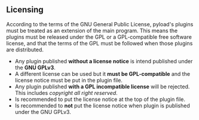 Licensing
---------

According to the terms of the GNU General Public License,
pyload's plugins must be treated as an extension of the main program.
This means the plugins must be released under the GPL or a GPL-compatible
free software license, and that the terms of the GPL must be followed when
those plugins are distributed.

 * Any plugin published **without a license notice** is intend published under the **GNU GPLv3**.
 * A different license can be used but it **must be GPL-compatible** and the license notice must be put in the plugin
   file.
 * Any plugin published **with a GPL incompatible license** will be rejected.
   This includes *copyright all right reserved*.
 * Is recommended to put the license notice at the top of the plugin file.
 * Is recommended to **not** put the license notice when plugin is published under the GNU GPLv3.
